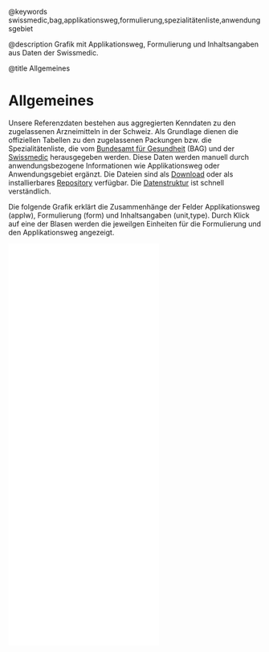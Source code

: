 @keywords
swissmedic,bag,applikationsweg,formulierung,spezialitätenliste,anwendungsgebiet

@description
Grafik mit Applikationsweg, Formulierung und Inhaltsangaben aus Daten der Swissmedic.

@title
Allgemeines

# Allgemeines

Unsere Referenzdaten bestehen aus aggregierten Kenndaten zu den zugelassenen
Arzneimitteln in der Schweiz. Als Grundlage dienen die offiziellen Tabellen
zu den zugelassenen Packungen bzw. die Spezialitätenliste, die vom
[Bundesamt für Gesundheit](https://www.bag.admin.ch)
(BAG) und der
[Swissmedic](https://www.swissmedic.ch) herausgegeben werden. Diese Daten
werden manuell durch anwendungsbezogene Informationen wie Applikationsweg
oder Anwendungsgebiet ergänzt. Die Dateien sind als
[Download](/datensatz/docs/starten#download)
oder als installierbares
[Repository](/datensatz/docs/starten#repository)
verfügbar. Die
[Datenstruktur](/datensatz/docs/starten#datenstruktur)
ist schnell verständlich.

Die folgende Grafik erklärt die Zusammenhänge der Felder Applikationsweg (applw), Formulierung
(form) und Inhaltsangaben (unit,type). Durch Klick auf eine der Blasen werden die
jeweilgen Einheiten für die Formulierung und den Applikationsweg angezeigt.


<iframe src="/datensatz/docs/bubble.html" frameborder="0" allowfullscreen="true" style='height: 800px;'> </iframe>
